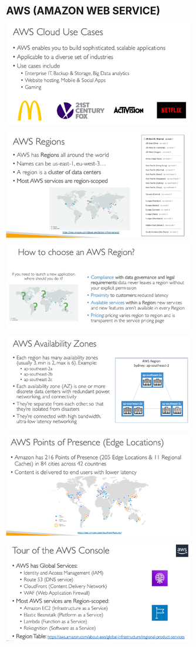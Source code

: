 # AWS (AMAZON WEB SERVICE)

![](https://github.com/Eainde/aws/blob/main/src/main/resources/AWS.png)


![](https://github.com/Eainde/aws/blob/main/src/main/resources/REGION.png)


![](https://github.com/Eainde/aws/blob/main/src/main/resources/REGION_1.png)


![](https://github.com/Eainde/aws/blob/main/src/main/resources/AVAILABILITY_ZONES.png)


![](https://github.com/Eainde/aws/blob/main/src/main/resources/POINT_OF_PRESENCE.png)


![](https://github.com/Eainde/aws/blob/main/src/main/resources/CONSOLE.png)
